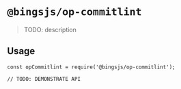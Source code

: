 # `@bingsjs/op-commitlint`

> TODO: description

## Usage

```
const opCommitlint = require('@bingsjs/op-commitlint');

// TODO: DEMONSTRATE API
```
